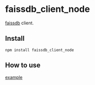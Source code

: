 # faissdb_client_node
[faissdb](https://github.com/crumbjp/faissdb) client.

## Install
```
npm install faissdb_client_node
```

## How to use
[example](test/index.js)
